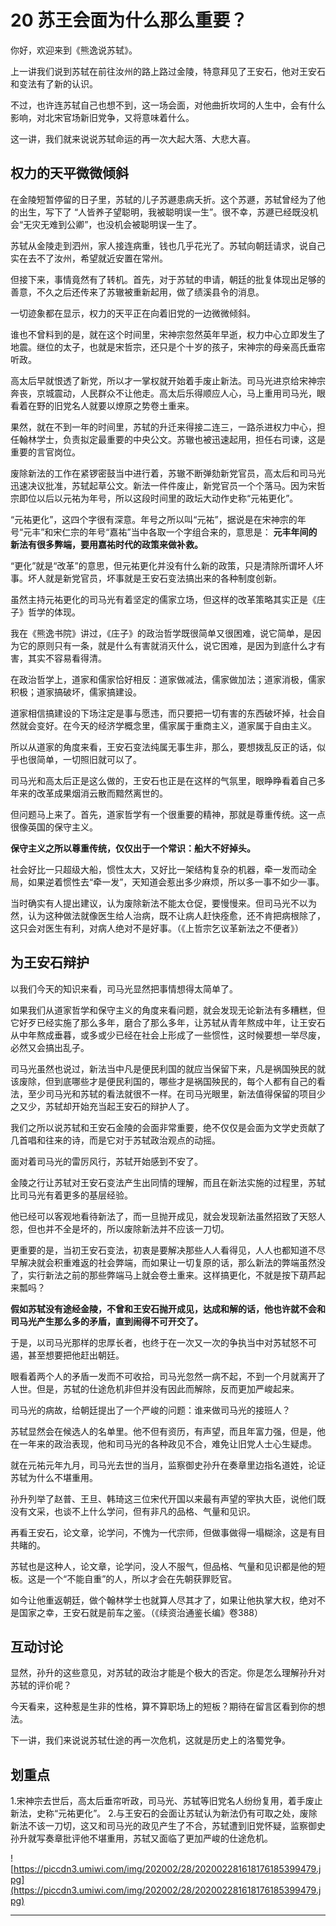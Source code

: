# 20 苏王会面为什么那么重要？

你好，欢迎来到《熊逸说苏轼》。

上一讲我们说到苏轼在前往汝州的路上路过金陵，特意拜见了王安石，他对王安石和变法有了新的认识。

不过，也许连苏轼自己也想不到，这一场会面，对他曲折坎坷的人生中，会有什么影响，对北宋官场新旧党争，又将意味着什么。

这一讲，我们就来说说苏轼命运的再一次大起大落、大悲大喜。

## 权力的天平微微倾斜

在金陵短暂停留的日子里，苏轼的儿子苏遯患病夭折。这个苏遯，苏轼曾经为了他的出生，写下了 “人皆养子望聪明，我被聪明误一生”。很不幸，苏遯已经既没机会“无灾无难到公卿”，也没机会被聪明误一生了。

苏轼从金陵走到泗州，家人接连病重，钱也几乎花光了。苏轼向朝廷请求，说自己实在去不了汝州，希望就近安置在常州。

但接下来，事情竟然有了转机。首先，对于苏轼的申请，朝廷的批复体现出足够的善意，不久之后还传来了苏辙被重新起用，做了绩溪县令的消息。

一切迹象都在显示，权力的天平正在向着旧党的一边微微倾斜。

谁也不曾料到的是，就在这个时间里，宋神宗忽然英年早逝，权力中心立即发生了地震。继位的太子，也就是宋哲宗，还只是个十岁的孩子，宋神宗的母亲高氏垂帘听政。

高太后早就恨透了新党，所以才一掌权就开始着手废止新法。司马光进京给宋神宗奔丧，京城震动，人民群众不让他走。高太后乐得顺应人心，马上重用司马光，眼看着在野的旧党名人就要以燎原之势卷土重来。

果然，就在不到一年的时间里，苏轼的升迁来得接二连三，一路杀进权力中心，担任翰林学士，负责拟定最重要的中央公文。苏辙也被迅速起用，担任右司谏，这是重要的言官岗位。

废除新法的工作在紧锣密鼓当中进行着，苏辙不断弹劾新党官员，高太后和司马光迅速决议批准，苏轼起草公文。新法一件件废止，新党官员一个个落马。因为宋哲宗即位以后以元祐为年号，所以这段时间里的政坛大动作史称“元祐更化”。

“元祐更化”，这四个字很有深意。年号之所以叫“元祐”，据说是在宋神宗的年号“元丰”和宋仁宗的年号“嘉祐”当中各取一个字组合来的，意思是： **元丰年间的新法有很多弊端，要用嘉祐时代的政策来做补救。**

“更化”就是“改革”的意思，但元祐更化并没有什么新的政策，只是清除所谓坏人坏事。坏人就是新党官员，坏事就是王安石变法搞出来的各种制度创新。

虽然主持元祐更化的司马光有着坚定的儒家立场，但这样的改革策略其实正是《庄子》哲学的体现。

我在《熊逸书院》讲过，《庄子》的政治哲学既很简单又很困难，说它简单，是因为它的原则只有一条，就是什么有害就消灭什么，说它困难，是因为到底什么才有害，其实不容易看得清。

在政治哲学上，道家和儒家恰好相反：道家做减法，儒家做加法；道家消极，儒家积极；道家搞破坏，儒家搞建设。

道家相信搞建设的下场注定是事与愿违，而只要把一切有害的东西破坏掉，社会自然就会变好。在今天的经济学概念里，儒家属于重商主义，道家属于自由主义。

所以从道家的角度来看，王安石变法纯属无事生非，那么，要想拨乱反正的话，似乎也很简单，一切照旧就可以了。

司马光和高太后正是这么做的，王安石也正是在这样的气氛里，眼睁睁看着自己多年来的改革成果烟消云散而黯然离世的。

但问题马上来了。首先，道家哲学有一个很重要的精神，那就是尊重传统。这一点很像英国的保守主义。

 **保守主义之所以尊重传统，仅仅出于一个常识：船大不好掉头。**

社会好比一只超级大船，惯性太大，又好比一架结构复杂的机器，牵一发而动全局，如果逆着惯性去“牵一发”，天知道会惹出多少麻烦，所以多一事不如少一事。

当时确实有人提出建议，认为废除新法不能太仓促，要慢慢来。但司马光不以为然，认为这种做法就像医生给人治病，既不让病人赶快痊愈，还不肯把病根除了，这只会对医生有利，对病人绝对不是好事。（《上哲宗乞议革新法之不便者》）

## 为王安石辩护

以我们今天的知识来看，司马光显然把事情想得太简单了。

如果我们从道家哲学和保守主义的角度来看问题，就会发现无论新法有多糟糕，但它好歹已经实施了那么多年，磨合了那么多年，让苏轼从青年熬成中年，让王安石从中年熬成垂暮，或多或少已经在社会上形成了一些惯性，这时候要想一举尽废，必然又会搞出乱子。

司马光虽然也说过，新法当中凡是便民利国的就应当保留下来，凡是祸国殃民的就该废除，但到底哪些才是便民利国的，哪些才是祸国殃民的，每个人都有自己的看法，至少司马光和苏轼的看法就很不一样。在司马光眼里，新法值得保留的项目少之又少，苏轼却开始充当起王安石的辩护人了。

我们之所以说苏轼和王安石金陵的会面非常重要，绝不仅仅是会面为文学史贡献了几首唱和往来的诗，而是它对于苏轼政治观点的动摇。

面对着司马光的雷厉风行，苏轼开始感到不安了。

金陵之行让苏轼对王安石变法产生出同情的理解，而且在新法实施的过程里，苏轼比司马光有着更多的基层经验。

他已经可以客观地看待新法了，而一旦抛开成见，就会发现新法虽然招致了天怒人怨，但也并不全是坏的，所以废除新法并不应该一刀切。

更重要的是，当初王安石变法，初衷是要解决那些人人看得见，人人也都知道不尽早解决就会积重难返的社会弊端，而如果让一切复原的话，那么新法的弊端虽然没了，实行新法之前的那些弊端马上就会卷土重来。这样搞更化，不就是按下葫芦起来瓢吗？

 **假如苏轼没有途经金陵，不曾和王安石抛开成见，达成和解的话，他也许就不会和司马光产生那么多的矛盾，直到闹得不可开交了。**

于是，以司马光那样的忠厚长者，也终于在一次又一次的争执当中对苏轼怒不可遏，甚至想要把他赶出朝廷。

眼看着两个人的矛盾一发而不可收拾，司马光忽然一病不起，不到一个月就离开了人世。但是，苏轼的仕途危机非但并没有因此而解除，反而更加严峻起来。

司马光的病故，给朝廷提出了一个严峻的问题：谁来做司马光的接班人？

苏轼显然会在候选人的名单里。他不但有资历，有声望，而且年富力强，但是，他在一年来的政治表现，他和司马光的各种政见不合，难免让旧党人士心生疑虑。

就在元祐元年九月，司马光去世的当月，监察御史孙升在奏章里边指名道姓，论证苏轼为什么不堪重用。

孙升列举了赵普、王旦、韩琦这三位宋代开国以来最有声望的宰执大臣，说他们既没有文采，也谈不上什么学问，但有非凡的品格、气量和见识。

再看王安石，论文章，论学问，不愧为一代宗师，但做事做得一塌糊涂，这是有目共睹的。

苏轼也是这种人，论文章，论学问，没人不服气，但品格、气量和见识都是他的短板。这是一个“不能自重”的人，所以才会在先朝获罪贬官。

如今让他重返朝廷，做个翰林学士也就算人尽其才了，如果让他执掌大权，绝对不是国家之幸，王安石就是前车之鉴。（《续资治通鉴长编》卷388）

## 互动讨论

显然，孙升的这些意见，对苏轼的政治才能是个极大的否定。你是怎么理解孙升对苏轼的评价呢？

今天看来，这种惹是生非的性格，算不算职场上的短板？期待在留言区看到你的想法。

下一讲，我们来说说苏轼仕途的再一次危机，这就是历史上的洛蜀党争。

## 划重点

1.宋神宗去世后，高太后垂帘听政，司马光、苏轼等旧党名人纷纷复用，着手废止新法，史称“元祐更化”。
2.与王安石的会面让苏轼认为新法仍有可取之处，废除新法不该一刀切，这又和司马光的政见产生了不合，苏轼遭到旧党怀疑，监察御史孙升就写奏章批评他不堪重用，苏轼又面临了更加严峻的仕途危机。

![https://piccdn3.umiwi.com/img/202002/28/202002281618176185399479.jpg](https://piccdn3.umiwi.com/img/202002/28/202002281618176185399479.jpg)

---
